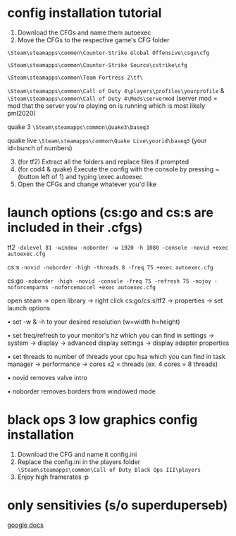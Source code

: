 # config installation tutorial
1. Download the CFGs and name them autoexec
2. Move the CFGs to the respective game's CFG folder

``\Steam\steamapps\common\Counter-Strike Global Offensive\csgo\cfg``

``\Steam\steamapps\common\Counter-Strike Source\cstrike\cfg``

``\Steam\steamapps\common\Team Fortress 2\tf\``

``\Steam\steamapps\common\Call of Duty 4\players\profiles\yourprofile``
&
``\Steam\steamapps\common\Call of Duty 4\Mods\servermod`` (server mod = mod that the server you're playing on is running which is most likely pml2020)

quake 3 ``\Steam\steamapps\common\Quake3\baseq3``

quake live ``\Steam\steamapps\common\Quake Live\yourid\baseq3`` (your id=bunch of numbers)

3. (for tf2) Extract all the folders and replace files if prompted
4. (for cod4 & quake) Execute the config with the console by pressing ~ (button left of 1) and typing \exec autoexec
5. Open the CFGs and change whatever you'd like

# launch options (cs:go and cs:s are included in their .cfgs)

tf2 ``-dxlevel 81 -window -noborder -w 1920 -h 1080 -console -novid +exec autoexec.cfg``

cs:s ``-novid -noborder -high -threads 8 -freq 75 +exec autoexec.cfg``

cs:go ``-noborder -high -novid -console -freq 75 -refresh 75 -nojoy -noforcemparms -noforcemaccel +exec autoexec.cfg``

open steam -> open library -> right click cs:go/cs:s/tf2 -> properties -> set launch options

• set -w & -h to your desired resolution (w=width h=height)

• set freq/refresh to your monitor's hz which you can find in settings -> system -> display -> advanced display settings -> display adapter properties

• set threads to number of threads your cpu hsa which you can find in task manager -> performance -> cores x2 = threads (ex. 4 cores = 8 threads)

• novid removes valve intro

• noborder removes borders from windowed mode

# black ops 3 low graphics config installation
1. Download the CFG and name it config.ini
2. Replace the config.ini in the players folder
``\Steam\steamapps\common\Call of Duty Black Ops III\players``
3. Enjoy high framerates :p


# only sensitivies (s/o superduperseb)
[google docs](https://docs.google.com/document/d/1bXtwCQAUmVkXpGmn-3aNfkaQEoMj4Jch-NmZaQnGnmA/edit?usp=sharing)

